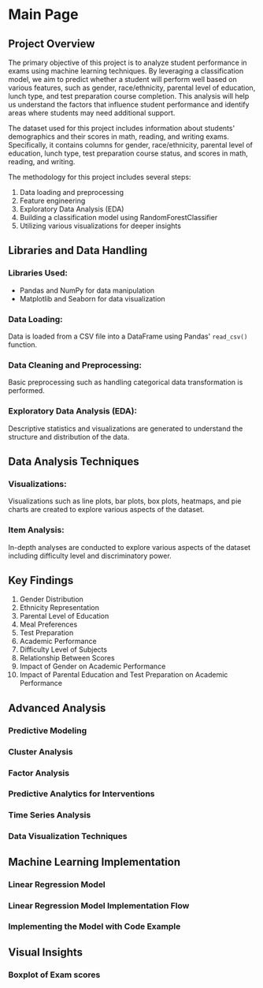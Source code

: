 # Main Page

## Project Overview

The primary objective of this project is to analyze student performance in exams using machine learning techniques. By leveraging a classification model, we aim to predict whether a student will perform well based on various features, such as gender, race/ethnicity, parental level of education, lunch type, and test preparation course completion. This analysis will help us understand the factors that influence student performance and identify areas where students may need additional support.

The dataset used for this project includes information about students' demographics and their scores in math, reading, and writing exams. Specifically, it contains columns for gender, race/ethnicity, parental level of education, lunch type, test preparation course status, and scores in math, reading, and writing.

The methodology for this project includes several steps:
1. Data loading and preprocessing
2. Feature engineering
3. Exploratory Data Analysis (EDA)
4. Building a classification model using RandomForestClassifier
5. Utilizing various visualizations for deeper insights

## Libraries and Data Handling

### Libraries Used:
- Pandas and NumPy for data manipulation
- Matplotlib and Seaborn for data visualization

### Data Loading:
Data is loaded from a CSV file into a DataFrame using Pandas' `read_csv()` function.

### Data Cleaning and Preprocessing:
Basic preprocessing such as handling categorical data transformation is performed.

### Exploratory Data Analysis (EDA):
Descriptive statistics and visualizations are generated to understand the structure and distribution of the data.

## Data Analysis Techniques

### Visualizations:
Visualizations such as line plots, bar plots, box plots, heatmaps, and pie charts are created to explore various aspects of the dataset.

### Item Analysis:
In-depth analyses are conducted to explore various aspects of the dataset including difficulty level and discriminatory power.

## Key Findings

1. Gender Distribution
2. Ethnicity Representation
3. Parental Level of Education
4. Meal Preferences
5. Test Preparation
6. Academic Performance
7. Difficulty Level of Subjects
8. Relationship Between Scores
9. Impact of Gender on Academic Performance
10. Impact of Parental Education and Test Preparation on Academic Performance

## Advanced Analysis

### Predictive Modeling
### Cluster Analysis
### Factor Analysis
### Predictive Analytics for Interventions
### Time Series Analysis
### Data Visualization Techniques

## Machine Learning Implementation

### Linear Regression Model
### Linear Regression Model Implementation Flow
### Implementing the Model with Code Example

## Visual Insights

### Boxplot of Exam scores
